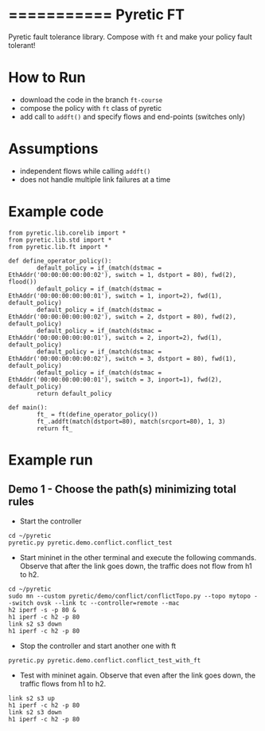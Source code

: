 ===========
Pyretic FT
===========
Pyretic fault tolerance library. Compose with ```ft``` and make your policy fault tolerant!

# How to Run
* download the code in the branch ```ft-course```
* compose the policy with ```ft``` class of pyretic
* add call to ```addft()``` and specify flows and end-points (switches only)

# Assumptions
* independent flows while calling ```addft()```
* does not handle multiple link failures at a time

# Example code
```
from pyretic.lib.corelib import *
from pyretic.lib.std import *
from pyretic.lib.ft import *

def define_operator_policy():
        default_policy = if_(match(dstmac = EthAddr('00:00:00:00:00:02'), switch = 1, dstport = 80), fwd(2), flood())
        default_policy = if_(match(dstmac = EthAddr('00:00:00:00:00:01'), switch = 1, inport=2), fwd(1), default_policy)
        default_policy = if_(match(dstmac = EthAddr('00:00:00:00:00:02'), switch = 2, dstport = 80), fwd(2), default_policy)
        default_policy = if_(match(dstmac = EthAddr('00:00:00:00:00:01'), switch = 2, inport=2), fwd(1), default_policy)
        default_policy = if_(match(dstmac = EthAddr('00:00:00:00:00:02'), switch = 3, dstport = 80), fwd(1), default_policy)
        default_policy = if_(match(dstmac = EthAddr('00:00:00:00:00:01'), switch = 3, inport=1), fwd(2), default_policy)
        return default_policy

def main():
        ft_ = ft(define_operator_policy())
        ft_.addft(match(dstport=80), match(srcport=80), 1, 3)
        return ft_
```

# Example run

## Demo 1 - Choose the path(s) minimizing total rules
* Start the controller 
```
cd ~/pyretic
pyretic.py pyretic.demo.conflict.conflict_test
```
* Start mininet in the other terminal and execute the following commands. Observe that after the link goes down, the traffic does not flow from h1 to h2.
```
cd ~/pyretic
sudo mn --custom pyretic/demo/conflict/conflictTopo.py --topo mytopo --switch ovsk --link tc --controller=remote --mac
h2 iperf -s -p 80 &
h1 iperf -c h2 -p 80
link s2 s3 down
h1 iperf -c h2 -p 80
```
* Stop the controller and start another one with ft
```
pyretic.py pyretic.demo.conflict.conflict_test_with_ft
```
* Test with mininet again. Observe that even after the link goes down, the traffic flows from h1 to h2.
```
link s2 s3 up
h1 iperf -c h2 -p 80
link s2 s3 down
h1 iperf -c h2 -p 80
```

##
